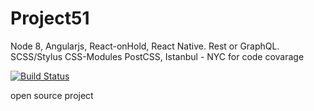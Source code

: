 # Project51
Node 8, 
Angularjs, 
React-onHold, 
React Native. 
Rest or GraphQL.
SCSS/Stylus CSS-Modules PostCSS, 
Istanbul - NYC for code covarage

[![Build Status](https://travis-ci.org/Alaev/project51.svg?branch=master)](https://travis-ci.org/Alaev/project51)



open source project
